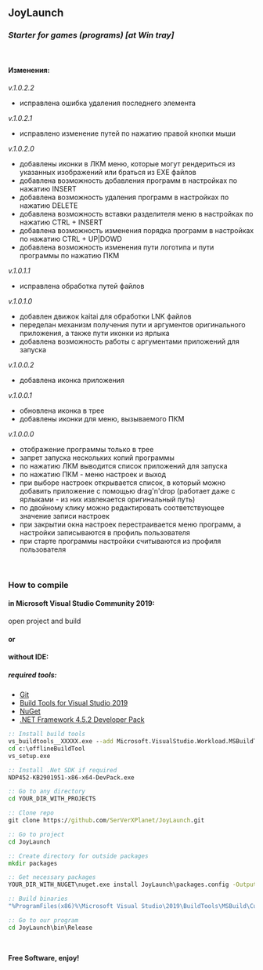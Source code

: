## JoyLaunch

### _Starter for games (programs) [at Win tray]_

&nbsp;

#### Изменения:

_v.1.0.2.2_

- исправлена ошибка удаления последнего элемента

_v.1.0.2.1_

- исправлено изменение путей по нажатию правой кнопки мыши

_v.1.0.2.0_

- добавлены иконки в ЛКМ меню, которые могут рендериться из указанных изображений или браться из EXE файлов
- добавлена возможность добавления программ в настройках по нажатию INSERT
- добавлена возможность удаления программ в настройках по нажатию DELETE
- добавлена возможность вставки разделителя меню в настройках по нажатию CTRL + INSERT
- добавлена возможность изменения порядка программ в настройках по нажатию CTRL + UP|DOWD
- добавлена возможность изменения пути логотипа и пути программы по нажатию ПКМ

_v.1.0.1.1_

- исправлена обработка путей файлов

_v.1.0.1.0_

- добавлен движок kaitai для обработки LNK файлов
- переделан механизм получения пути и аргументов оригинального приложения, а также пути иконки из ярлыка
- добавлена возможность работы с аргументами приложений для запуска

_v.1.0.0.2_

- добавлена иконка приложения

_v.1.0.0.1_

- обновлена иконка в трее
- добавлены иконки для меню, вызываемого ПКМ

_v.1.0.0.0_

- отображение программы только в трее
- запрет запуска нескольких копий программы
- по нажатию ЛКМ выводится список приложений для запуска
- по нажатию ПКМ - меню настроек и выход
- при выборе настроек открывается список, в который можно добавить приложение с помощью drag'n'drop (работает даже с ярлыками - из них извлекается оригинальный путь)
- по двойному клику можно редактировать соответствующее значение записи настроек
- при закрытии окна настроек перестраивается меню программ, а настройки записываются в профиль пользователя
- при старте программы настройки считываются из профиля пользователя

&nbsp;

### How to compile

#### in Microsoft Visual Studio Community 2019:

open project and build

#### or

#### without IDE:

##### required tools:
- [Git](http://git-scm.com/download/win)
- [Build Tools for Visual Studio 2019](https://visualstudio.microsoft.com/ru/thank-you-downloading-visual-studio/?sku=BuildTools&rel=16)
- [NuGet](https://dist.nuget.org/win-x86-commandline/latest/nuget.exe)
- [.NET Framework 4.5.2 Developer Pack](https://dotnet.microsoft.com/download/dotnet-framework/thank-you/net452-developer-pack-offline-installer)

```cmd
:: Install build tools
vs_buildtools__XXXXX.exe --add Microsoft.VisualStudio.Workload.MSBuildTools --layout c:\offlineBuildTool
cd c:\offlineBuildTool
vs_setup.exe

:: Install .Net SDK if required
NDP452-KB2901951-x86-x64-DevPack.exe

:: Go to any directory
cd YOUR_DIR_WITH_PROJECTS

:: Clone repo
git clone https://github.com/SerVerXPlanet/JoyLaunch.git

:: Go to project
cd JoyLaunch

:: Create directory for outside packages
mkdir packages

:: Get necessary packages
YOUR_DIR_WITH_NUGET\nuget.exe install JoyLaunch\packages.config -OutputDirectory packages

:: Build binaries
"%ProgramFiles(x86)%\Microsoft Visual Studio\2019\BuildTools\MSBuild\Current\Bin\MSBuild.exe" JoyLaunch.sln /property:Configuration=Release

:: Go to our program
cd JoyLaunch\bin\Release
```

&nbsp;

**Free Software, enjoy!**
